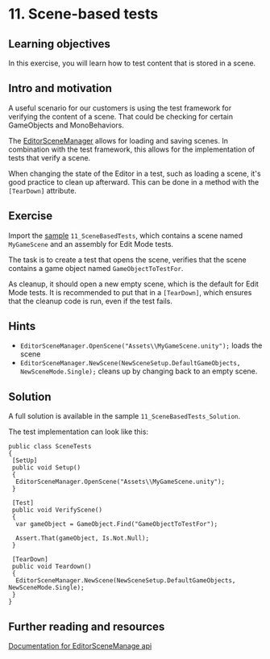 # 11\. Scene-based tests

## Learning objectives

In this exercise, you will learn how to test content that is stored in a scene.

## Intro and motivation

A useful scenario for our customers is using the test framework for verifying the content of a scene. That could be checking for certain GameObjects and MonoBehaviors.  
  
The [EditorSceneManager](https://docs.unity3d.com/ScriptReference/SceneManagement.EditorSceneManager.html) allows for loading and saving scenes. In combination with the test framework, this allows for the implementation of tests that verify a scene.  
  
When changing the state of the Editor in a test, such as loading a scene, it's good practice to clean up afterward. This can be done in a method with the `[TearDown]` attribute.

## Exercise

Import the [sample](./welcome.md#import-samples) `11_SceneBasedTests`, which contains a scene named `MyGameScene` and an assembly for Edit Mode tests.  
  
The task is to create a test that opens the scene, verifies that the scene contains a game object named `GameObjectToTestFor`.  
  
As cleanup, it should open a new empty scene, which is the default for Edit Mode tests. It is recommended to put that in a `[TearDown]`, which ensures that the cleanup code is run, even if the test fails.

## Hints

*   `EditorSceneManager.OpenScene("Assets\\MyGameScene.unity");` loads the scene
*   `EditorSceneManager.NewScene(NewSceneSetup.DefaultGameObjects, NewSceneMode.Single);` cleans up by changing back to an empty scene.

## Solution

A full solution is available in the sample `11_SceneBasedTests_Solution`.  
  
The test implementation can look like this:

```
public class SceneTests
{
 [SetUp]
 public void Setup()
 {
  EditorSceneManager.OpenScene("Assets\\MyGameScene.unity");
 }
 
 [Test]
 public void VerifyScene()
 {
  var gameObject = GameObject.Find("GameObjectToTestFor");
  
  Assert.That(gameObject, Is.Not.Null);
 }

 [TearDown]
 public void Teardown()
 {
  EditorSceneManager.NewScene(NewSceneSetup.DefaultGameObjects, NewSceneMode.Single);
 }
}
```

## Further reading and resources

[Documentation for EditorSceneManage api](https://docs.unity3d.com/ScriptReference/SceneManagement.EditorSceneManager.html)
